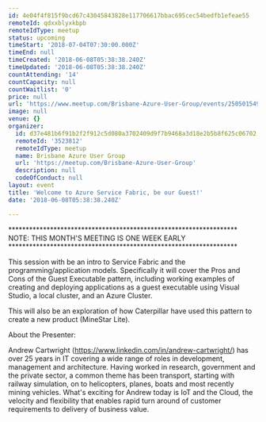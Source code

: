 ```yaml
---
id: 4e04f4f815f9bcd67c43045843828e117706617bbac695cec54bedfb1efeae55
remoteId: qdxxblyxkbpb
remoteIdType: meetup
status: upcoming
timeStart: '2018-07-04T07:30:00.000Z'
timeEnd: null
timeCreated: '2018-06-08T05:38:38.240Z'
timeUpdated: '2018-06-08T05:38:38.240Z'
countAttending: '14'
countCapacity: null
countWaitlist: '0'
price: null
url: 'https://www.meetup.com/Brisbane-Azure-User-Group/events/250501549/'
image: null
venue: {}
organizer:
  id: d37e481b6f91b2f2f912c5d080a3702409d9f7b9468a3d18e2b5b8f625c06702
  remoteId: '3523812'
  remoteIdType: meetup
  name: Brisbane Azure User Group
  url: 'https://meetup.com/Brisbane-Azure-User-Group'
  description: null
  codeOfConduct: null
layout: event
title: 'Welcome to Azure Service Fabric, be our Guest!'
date: '2018-06-08T05:38:38.240Z'

---
```

<p>******************************************************************<br/>NOTE: THIS MONTH'S MEETING IS ONE WEEK EARLY<br/>******************************************************************</p> <p>This session with be an intro to Service Fabric and the programming/application models. Specifically it will cover the Pros and Cons of the Guest Executable pattern, including working examples of creating and deploying applications as a guest executable using Visual Studio, a local cluster, and an Azure Cluster.</p> <p>This will also be an exploration of how Caterpillar have used this pattern to create a new product (MineStar Lite).</p> <p>About the Presenter:</p> <p>Andrew Cartwright (<a href="https://www.linkedin.com/in/andrew-cartwright/" class="linkified">https://www.linkedin.com/in/andrew-cartwright/</a>) has over 25 years in IT covering a wide range of roles in development, management and architecture. Having worked in research, government and the private sector, a common theme has been transport, starting with railway simulation, on to helicopters, planes, boats and most recently mining vehicles. What's exciting for Andrew today is IoT and the Cloud, the velocity and flexibility that enables rapid turn around of customer requirements to delivery of business value.</p>
